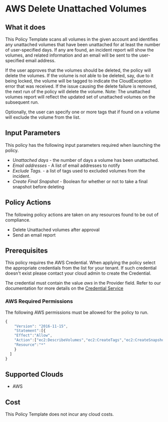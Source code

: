 # AWS Delete Unattached Volumes

## What it does

This Policy Template scans all volumes in the given account and identifies any unattached volumes that have been unattached for at least the number of user-specified days. If any are found, an incident report will show the volumes, and related information and an email will be sent to the user-specified email address.

If the user approves that the volumes should be deleted, the policy will delete the volumes.
If the volume is not able to be deleted, say, due to it being locked, the volume will be tagged to indicate the CloudException error that was received.
If the issue causing the delete failure is removed, the next run of the policy will delete the volume.
Note: The unattached volumes report will reflect the updated set of unattached volumes on the subsequent run.

Optionally, the user can specify one or more tags that if found on a volume will exclude the volume from the list.

## Input Parameters

This policy has the following input parameters required when launching the policy.

- *Unattached days* - the number of days a volume has been unattached.
- *Email addresses* - A list of email addresses to notify
- *Exclude Tags.* - a list of tags used to excluded volumes from the incident.
- *Create Final Snapshot* - Boolean for whether or not to take a final snapshot before deleting

## Policy Actions

The following policy actions are taken on any resources found to be out of compliance.

- Delete Unattached volumes after approval
- Send an email report

## Prerequisites

This policy requires the AWS Credential.  When applying the policy select the appropriate credentials
from the list for your tenant.  If such credential doesn't exist please contact your cloud admin to create the Credential.

The credential must contain the value *aws* in the Provider field.
Refer to our documentation for more details on the [Credential Service](https://docs.rightscale.com/policies/users/guides/credential_management.html)

### AWS Required Permissions

The following AWS permissions must be allowed for the policy to run.

```javascript
{
    "Version": "2016-11-15",
    "Statement":[{
    "Effect":"Allow",
    "Action":["ec2:DescribeVolumes","ec2:CreateTags","ec2:CreateSnapshot","ec2:DescribeSnapshots"],
    "Resource":"*"
    }
  ]
}
```

## Supported Clouds

- AWS

## Cost

This Policy Template does not incur any cloud costs.
